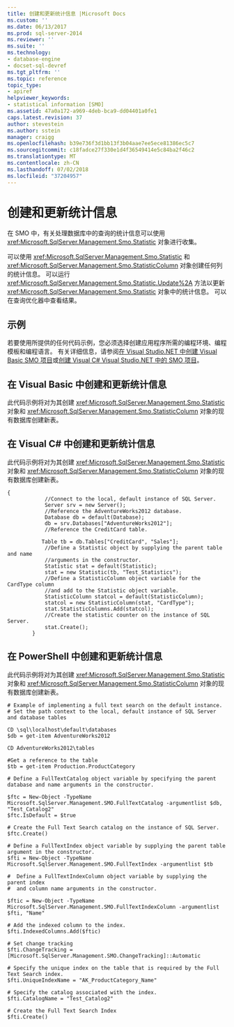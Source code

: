 ```yaml
---
title: 创建和更新统计信息 |Microsoft Docs
ms.custom: ''
ms.date: 06/13/2017
ms.prod: sql-server-2014
ms.reviewer: ''
ms.suite: ''
ms.technology:
- database-engine
- docset-sql-devref
ms.tgt_pltfrm: ''
ms.topic: reference
topic_type:
- apiref
helpviewer_keywords:
- statistical information [SMO]
ms.assetid: 47a0a172-a969-4deb-bca9-dd04401a0fe1
caps.latest.revision: 37
author: stevestein
ms.author: sstein
manager: craigg
ms.openlocfilehash: b39e736f3d1bb13f3b04aae7ee5ece81386ec5c7
ms.sourcegitcommit: c18fadce27f330e1d4f36549414e5c84ba2f46c2
ms.translationtype: MT
ms.contentlocale: zh-CN
ms.lasthandoff: 07/02/2018
ms.locfileid: "37204957"
---
```

# <a name="creating-and-updating-statistics"></a>创建和更新统计信息
  在 SMO 中，有关处理数据库中的查询的统计信息可以使用 <xref:Microsoft.SqlServer.Management.Smo.Statistic> 对象进行收集。  
  
 可以使用 <xref:Microsoft.SqlServer.Management.Smo.Statistic> 和 <xref:Microsoft.SqlServer.Management.Smo.StatisticColumn> 对象创建任何列的统计信息。 可以运行 <xref:Microsoft.SqlServer.Management.Smo.Statistic.Update%2A> 方法以更新 <xref:Microsoft.SqlServer.Management.Smo.Statistic> 对象中的统计信息。 可以在查询优化器中查看结果。  
  
## <a name="example"></a>示例  
 若要使用所提供的任何代码示例，您必须选择创建应用程序所需的编程环境、编程模板和编程语言。 有关详细信息，请参阅[在 Visual Studio.NET 中创建 Visual Basic SMO 项目](../../../database-engine/dev-guide/create-a-visual-basic-smo-project-in-visual-studio-net.md)或[创建 Visual C&#35; Visual Studio.NET 中的 SMO 项目](../how-to-create-a-visual-csharp-smo-project-in-visual-studio-net.md)。  
  
## <a name="creating-and-update-statistics-in-visual-basic"></a>在 Visual Basic 中创建和更新统计信息  
 此代码示例将对为其创建 <xref:Microsoft.SqlServer.Management.Smo.Statistic> 对象和 <xref:Microsoft.SqlServer.Management.Smo.StatisticColumn> 对象的现有数据库创建新表。  
  
<!-- TODO: review snippet reference  [!CODE [SMO How to#SMO_VBStatistics1](SMO How to#SMO_VBStatistics1)]  -->  
  
## <a name="creating-and-update-statistics-in-visual-c"></a>在 Visual C# 中创建和更新统计信息  
 此代码示例将对为其创建 <xref:Microsoft.SqlServer.Management.Smo.Statistic> 对象和 <xref:Microsoft.SqlServer.Management.Smo.StatisticColumn> 对象的现有数据库创建新表。  
  
```  
{  
            //Connect to the local, default instance of SQL Server.  
            Server srv = new Server();  
            //Reference the AdventureWorks2012 database.   
            Database db = default(Database);  
            db = srv.Databases["AdventureWorks2012"];  
            //Reference the CreditCard table.   
  
           Table tb = db.Tables["CreditCard", "Sales"];  
            //Define a Statistic object by supplying the parent table and name   
            //arguments in the constructor.   
            Statistic stat = default(Statistic);  
            stat = new Statistic(tb, "Test_Statistics");  
            //Define a StatisticColumn object variable for the CardType column   
            //and add to the Statistic object variable.   
            StatisticColumn statcol = default(StatisticColumn);  
            statcol = new StatisticColumn(stat, "CardType");  
            stat.StatisticColumns.Add(statcol);  
            //Create the statistic counter on the instance of SQL Server.   
            stat.Create();  
        }  
```  
  
## <a name="creating-and-update-statistics-in-powershell"></a>在 PowerShell 中创建和更新统计信息  
 此代码示例将对为其创建 <xref:Microsoft.SqlServer.Management.Smo.Statistic> 对象和 <xref:Microsoft.SqlServer.Management.Smo.StatisticColumn> 对象的现有数据库创建新表。  
  
```  
# Example of implementing a full text search on the default instance.  
# Set the path context to the local, default instance of SQL Server and database tables  
  
CD \sql\localhost\default\databases  
$db = get-item AdventureWorks2012  
  
CD AdventureWorks2012\tables  
  
#Get a reference to the table  
$tb = get-item Production.ProductCategory  
  
# Define a FullTextCatalog object variable by specifying the parent database and name arguments in the constructor.  
  
$ftc = New-Object -TypeName Microsoft.SqlServer.Management.SMO.FullTextCatalog -argumentlist $db, "Test_Catalog2"  
$ftc.IsDefault = $true  
  
# Create the Full Text Search catalog on the instance of SQL Server.  
$ftc.Create()  
  
# Define a FullTextIndex object variable by supplying the parent table argument in the constructor.  
$fti = New-Object -TypeName Microsoft.SqlServer.Management.SMO.FullTextIndex -argumentlist $tb  
  
#  Define a FullTextIndexColumn object variable by supplying the parent index   
#  and column name arguments in the constructor.  
  
$ftic = New-Object -TypeName Microsoft.SqlServer.Management.SMO.FullTextIndexColumn -argumentlist $fti, "Name"  
  
# Add the indexed column to the index.  
$fti.IndexedColumns.Add($ftic)  
  
# Set change tracking  
$fti.ChangeTracking = [Microsoft.SqlServer.Management.SMO.ChangeTracking]::Automatic  
  
# Specify the unique index on the table that is required by the Full Text Search index.  
$fti.UniqueIndexName = "AK_ProductCategory_Name"  
  
# Specify the catalog associated with the index.  
$fti.CatalogName = "Test_Catalog2"  
  
# Create the Full Text Search Index  
$fti.Create()  
```  
  
  
